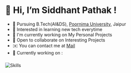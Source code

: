 👋 Hi, I’m Siddhant Pathak !
==================================
*  🏫 Pursuing B.Tech(AI&DS), <span style="color: inherit;">[Poornima University](https://www.poornima.edu.in/)</span>, Jaipur
*  👀 Interested in learning new tech everytime
*  🚀 I'm currently working on My Personal Projects
*  🤝  Open to collaborate on Interesting Projects
*  ✉️ You can contact me at [Mail](siddhantpathak1207@gmail.com)
*  🌱 Currently working on :
###
![Skills](https://skillicons.dev/icons?i=cpp,py,html,css,js,php,django,flask,mysql,mongodb,express,react,nodejs,nextjs,redux,)
